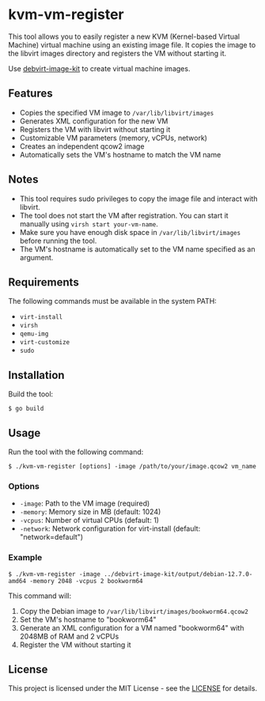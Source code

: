 # kvm-vm-register

This tool allows you to easily register a new KVM (Kernel-based Virtual Machine) virtual machine using an existing image file. It copies the image to the libvirt images directory and registers the VM without starting it.

Use [debvirt-image-kit](https://github.com/zinrai/debvirt-image-kit) to create virtual machine images.

## Features

- Copies the specified VM image to `/var/lib/libvirt/images`
- Generates XML configuration for the new VM
- Registers the VM with libvirt without starting it
- Customizable VM parameters (memory, vCPUs, network)
- Creates an independent qcow2 image
- Automatically sets the VM's hostname to match the VM name

## Notes

- This tool requires sudo privileges to copy the image file and interact with libvirt.
- The tool does not start the VM after registration. You can start it manually using `virsh start your-vm-name`.
- Make sure you have enough disk space in `/var/lib/libvirt/images` before running the tool.
- The VM's hostname is automatically set to the VM name specified as an argument.

## Requirements

The following commands must be available in the system PATH:

- `virt-install`
- `virsh`
- `qemu-img`
- `virt-customize`
- `sudo`

## Installation

Build the tool:

```
$ go build
```

## Usage

Run the tool with the following command:

```
$ ./kvm-vm-register [options] -image /path/to/your/image.qcow2 vm_name
```

### Options

- `-image`: Path to the VM image (required)
- `-memory`: Memory size in MB (default: 1024)
- `-vcpus`: Number of virtual CPUs (default: 1)
- `-network`: Network configuration for virt-install (default: "network=default")

### Example

```
$ ./kvm-vm-register -image ../debvirt-image-kit/output/debian-12.7.0-amd64 -memory 2048 -vcpus 2 bookworm64
```

This command will:
1. Copy the Debian image to `/var/lib/libvirt/images/bookworm64.qcow2`
2. Set the VM's hostname to "bookworm64"
3. Generate an XML configuration for a VM named "bookworm64" with 2048MB of RAM and 2 vCPUs
4. Register the VM without starting it

## License

This project is licensed under the MIT License - see the [LICENSE](https://opensource.org/license/mit) for details.

